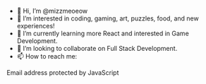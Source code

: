 - 👋 Hi, I’m @mizzmeoeow
- 👀 I’m interested in coding, gaming, art, puzzles, food, and new experiences!
- 🌱 I’m currently learning more React and interested in Game Development.
- 💞️ I’m looking to collaborate on Full Stack Development.
- 📫 How to reach me:  
<SCRIPT TYPE="text/javascript">

  emailE = 'gmail.com'

  emailE = ('shannabreaking' + '@' + emailE)

  document.write('<A href="mailto:' + emailE + '">' + emailE + '</a>')

</script>

<NOSCRIPT>

  Email address protected by JavaScript

</NOSCRIPT>

<!---
mizzmeoeow/mizzmeoeow is a ✨ special ✨ repository because its `README.md` (this file) appears on your GitHub profile.
You can click the Preview link to take a look at your changes.
--->
